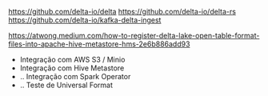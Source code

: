 https://github.com/delta-io/delta
https://github.com/delta-io/delta-rs
https://github.com/delta-io/kafka-delta-ingest

https://atwong.medium.com/how-to-register-delta-lake-open-table-format-files-into-apache-hive-metastore-hms-2e6b886add93

- Integração com AWS S3 / Minio
- Integração com Hive Metastore
- .. Integração com Spark Operator
- .. Teste de Universal Format